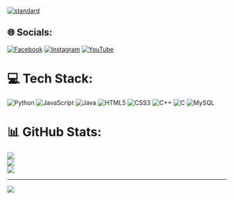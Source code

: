 
<a href="https://www.facebook.com/je.things.1/">![standard](https://user-images.githubusercontent.com/93860350/220963136-d53ba750-59ec-49b4-a5b0-3478cca8da64.gif)</a>

## 🌐 Socials:
[![Facebook](https://img.shields.io/badge/Facebook-%231877F2.svg?logo=Facebook&logoColor=white)](https://facebook.com/https://www.facebook.com/je.things.1/) [![Instagram](https://img.shields.io/badge/Instagram-%23E4405F.svg?logo=Instagram&logoColor=white)](https://instagram.com/https://www.instagram.com/definitelyynotje/?hl=en) [![YouTube](https://img.shields.io/badge/YouTube-%23FF0000.svg?logo=YouTube&logoColor=white)](https://youtube.com/@https://www.youtube.com/channel/UCyKoB4rRchG_1k5x2uWqEKQ) 

# 💻 Tech Stack:
![Python](https://img.shields.io/badge/python-3670A0?style=for-the-badge&logo=python&logoColor=ffdd54) ![JavaScript](https://img.shields.io/badge/javascript-%23323330.svg?style=for-the-badge&logo=javascript&logoColor=%23F7DF1E) ![Java](https://img.shields.io/badge/java-%23ED8B00.svg?style=for-the-badge&logo=java&logoColor=white) ![HTML5](https://img.shields.io/badge/html5-%23E34F26.svg?style=for-the-badge&logo=html5&logoColor=white) ![CSS3](https://img.shields.io/badge/css3-%231572B6.svg?style=for-the-badge&logo=css3&logoColor=white) ![C++](https://img.shields.io/badge/c++-%2300599C.svg?style=for-the-badge&logo=c%2B%2B&logoColor=white) ![C](https://img.shields.io/badge/c-%2300599C.svg?style=for-the-badge&logo=c&logoColor=white) ![MySQL](https://img.shields.io/badge/mysql-%2300f.svg?style=for-the-badge&logo=mysql&logoColor=white)
# 📊 GitHub Stats:
![](https://github-readme-stats.vercel.app/api?username=jedelacruz&theme=default&hide_border=true&include_all_commits=false&count_private=false)<br/>
![](https://github-readme-streak-stats.herokuapp.com/?user=jedelacruz&theme=default&hide_border=true)<br/>
![](https://github-readme-stats.vercel.app/api/top-langs/?username=jedelacruz&theme=default&hide_border=true&include_all_commits=false&count_private=false&layout=compact)

---
[![](https://visitcount.itsvg.in/api?id=jedelacruz&icon=6&color=12)](https://visitcount.itsvg.in)

<!-- Proudly created with GPRM ( https://gprm.itsvg.in ) -->
